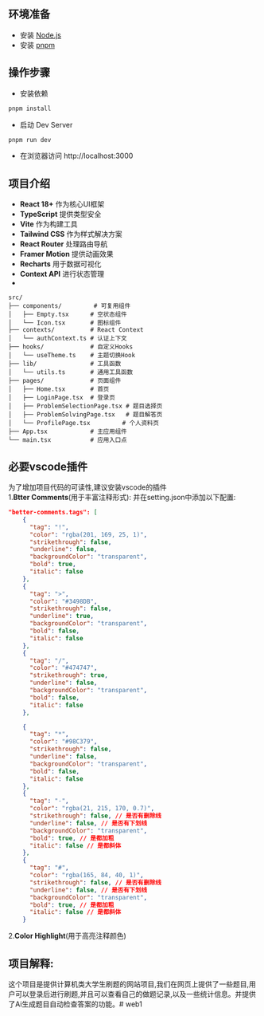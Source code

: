 ## 环境准备

- 安装 [Node.js](https://nodejs.org/en)
- 安装 [pnpm](https://pnpm.io/installation)

## 操作步骤

- 安装依赖
```sh
pnpm install
```

- 启动 Dev Server

```sh
pnpm run dev
```

- 在浏览器访问 http://localhost:3000

## 项目介绍
- **React 18+** 作为核心UI框架
- **TypeScript** 提供类型安全
- **Vite** 作为构建工具
- **Tailwind CSS** 作为样式解决方案
- **React Router** 处理路由导航
- **Framer Motion** 提供动画效果
- **Recharts** 用于数据可视化
- **Context API** 进行状态管理
- 
```
src/
├── components/         # 可复用组件
│   ├── Empty.tsx      # 空状态组件
│   └── Icon.tsx       # 图标组件
├── contexts/          # React Context
│   └── authContext.ts # 认证上下文
├── hooks/             # 自定义Hooks
│   └── useTheme.ts    # 主题切换Hook
├── lib/               # 工具函数
│   └── utils.ts       # 通用工具函数
├── pages/             # 页面组件
│   ├── Home.tsx       # 首页
│   ├── LoginPage.tsx  # 登录页
│   ├── ProblemSelectionPage.tsx # 题目选择页
│   ├── ProblemSolvingPage.tsx   # 题目解答页
│   └── ProfilePage.tsx         # 个人资料页
├── App.tsx            # 主应用组件
└── main.tsx           # 应用入口点
```
## 必要vscode插件
为了增加项目代码的可读性,建议安装vscode的插件  
1.**Btter Comments**(用于丰富注释形式):
并在setting.json中添加以下配置:
```json
"better-comments.tags": [
    {
      "tag": "!",
      "color": "rgba(201, 169, 25, 1)",
      "strikethrough": false,
      "underline": false,
      "backgroundColor": "transparent",
      "bold": true,
      "italic": false
    },
    {
      "tag": ">",
      "color": "#3498DB",
      "strikethrough": false,
      "underline": true,
      "backgroundColor": "transparent",
      "bold": false,
      "italic": false
    },
    {
      "tag": "/",
      "color": "#474747",
      "strikethrough": true,
      "underline": false,
      "backgroundColor": "transparent",
      "bold": false,
      "italic": false
    },

    {
      "tag": "*",
      "color": "#98C379",
      "strikethrough": false,
      "underline": false,
      "backgroundColor": "transparent",
      "bold": false,
      "italic": false
    },
    {
      "tag": "-",
      "color": "rgba(21, 215, 170, 0.7)",
      "strikethrough": false, // 是否有删除线
      "underline": false, // 是否有下划线
      "backgroundColor": "transparent",
      "bold": true, // 是都加粗
      "italic": false // 是都斜体
    },
    {
      "tag": "#",
      "color": "rgba(165, 84, 40, 1)",
      "strikethrough": false, // 是否有删除线
      "underline": false, // 是否有下划线
      "backgroundColor": "transparent",
      "bold": true, // 是都加粗
      "italic": false // 是都斜体
    }

```
2.**Color Highlight**(用于高亮注释颜色)


## 项目解释:
  这个项目是提供计算机类大学生刷题的网站项目,我们在网页上提供了一些题目,用户可以登录后进行刷题,并且可以查看自己的做题记录,以及一些统计信息。并提供了Ai生成题目自动检查答案的功能。# web1

